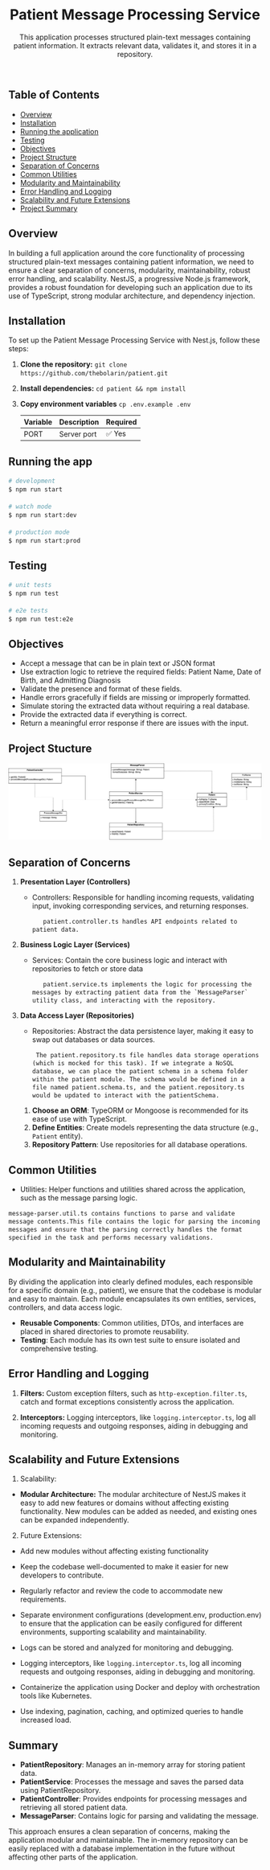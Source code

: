 <p>
  <h1 align="center">Patient Message Processing Service</h1>
  <p align="center">
   This application processes structured plain-text messages containing patient information. It extracts relevant data, validates it, and stores it in a repository.
  </p>
</p>

<br>

## Table of Contents

- [Overview](#overview)
- [Installation](#installation)
- [Running the application](#running-the-app)
- [Testing](#test)
- [Objectives](#objectives)
- [Project Structure](#project-structure)
- [Separation of Concerns](#seperation-of-concerns)
- [Common Utilities](#utilities)
- [Modularity and Maintainability](#modularity-and-maintainability)
- [Error Handling and Logging](#error-handling-and-logging)
- [Scalability and Future Extensions](#scalability-and-future-extensions)
- [Project Summary](#summary)


## Overview
In building a full application around the core functionality of processing structured plain-text messages containing patient information, we need to ensure a clear separation of concerns, modularity, maintainability, robust error handling, and scalability. NestJS, a progressive Node.js framework, provides a robust foundation for developing such an application due to its use of TypeScript, strong modular architecture, and dependency injection.

## Installation

To set up the Patient Message Processing Service with Nest.js, follow these steps:

1. **Clone the repository:** `git clone https://github.com/thebolarin/patient.git`

2. **Install dependencies:** `cd patient && npm install`

3. **Copy environment variables** `cp .env.example .env`

   | Variable                          | Description                                              | Required |
   | :-------------------------------- | :------------------------------------------------------- | :------- |
   | PORT                              | Server port                                              | ✅ Yes   |


  ## Running the app

  ```bash
  # development
  $ npm run start

  # watch mode
  $ npm run start:dev

  # production mode
  $ npm run start:prod
  ```

## Testing

```bash
# unit tests
$ npm run test

# e2e tests
$ npm run test:e2e
```

## Objectives

- Accept a message that can be in plain text or JSON format
- Use extraction logic to retrieve the required fields: Patient Name, Date of Birth, and Admitting Diagnosis
- Validate the presence and format of these fields.
- Handle errors gracefully if fields are missing or improperly formatted.
- Simulate storing the extracted data without requiring a real database.
- Provide the extracted data if everything is correct.
- Return a meaningful error response if there are issues with the input.


## Project Stucture
![The UML class diagram](./patient.drawio.png)


## Separation of Concerns

1. **Presentation Layer (Controllers)**
    - Controllers: Responsible for handling incoming requests, validating input, invoking corresponding services, and returning responses.
        
             patient.controller.ts handles API endpoints related to patient data.

2. **Business Logic Layer (Services)**
    - Services: Contain the core business logic and interact with repositories to fetch or store data
        
             patient.service.ts implements the logic for processing the messages by extracting patient data from the `MessageParser` utility class, and interacting with the repository.

3. **Data Access Layer (Repositories)**
     - Repositories: Abstract the data persistence layer, making it easy to swap out databases or data sources.
        
            The patient.repository.ts file handles data storage operations (which is mocked for this task). If we integrate a NoSQL database, we can place the patient schema in a schema folder within the patient module. The schema would be defined in a file named patient.schema.ts, and the patient.repository.ts would be updated to interact with the patientSchema.
    1. **Choose an ORM**: TypeORM or Mongoose is recommended for its ease of use with TypeScript.
    2. **Define Entities**: Create models representing the data structure (e.g., `Patient` entity).
    3. **Repository Pattern**: Use repositories for all database operations.

## Common Utilities
   - Utilities: Helper functions and utilities shared across the application, such as the message parsing logic.
    
    message-parser.util.ts contains functions to parse and validate message contents.This file contains the logic for parsing the incoming messages and ensure that the parsing correctly handles the format specified in the task and performs necessary validations.


## Modularity and Maintainability
By dividing the application into clearly defined modules, each responsible for a specific domain (e.g., patient), we ensure that the codebase is modular and easy to maintain. Each module encapsulates its own entities, services, controllers, and data access logic.

- **Reusable Components**: Common utilities, DTOs, and interfaces are placed in shared directories to promote reusability.
- **Testing**: Each module has its own test suite to ensure isolated and comprehensive testing.

## Error Handling and Logging
1. **Filters:** Custom exception filters, such as `http-exception.filter.ts`, catch and format exceptions consistently across the application.

2. **Interceptors:** Logging interceptors, like `logging.interceptor.ts`, log all incoming requests and outgoing responses, aiding in debugging and monitoring.


## Scalability and Future Extensions

1. Scalability:

- **Modular Architecture:**
        The modular architecture of NestJS makes it easy to add new features or domains without affecting existing functionality. New modules can be added as needed, and existing ones can be expanded independently.

2. Future Extensions:

- Add new modules without affecting existing functionality
- Keep the codebase well-documented to make it easier for new developers to contribute.
- Regularly refactor and review the code to accommodate new requirements.
- Separate environment configurations (development.env, production.env) to ensure that the application can be easily configured for different environments, supporting scalability and maintainability.
- Logs can be stored and analyzed for monitoring and debugging.
- Logging interceptors, like `logging.interceptor.ts`, log all incoming requests and outgoing responses, aiding in debugging and monitoring.
- Containerize the application using Docker and deploy with orchestration tools like Kubernetes.

- Use indexing, pagination, caching, and optimized queries to handle increased load.


## Summary
- **PatientRepository**: Manages an in-memory array for storing patient data.
- **PatientService**: Processes the message and saves the parsed data using PatientRepository.
- **PatientController**: Provides endpoints for processing messages and retrieving all stored patient data.
- **MessageParser**: Contains logic for parsing and validating the message.


This approach ensures a clean separation of concerns, making the application modular and maintainable. The in-memory repository can be easily replaced with a database implementation in the future without affecting other parts of the application.
